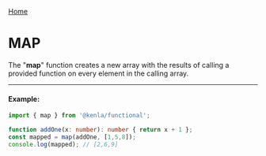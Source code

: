 [Home](./../../README.md)

# MAP

The "**map**" function creates a new array with the results of calling a provided function on every element in the calling array.

--------------
#### Example:
``` typescript
import { map } from '@kenla/functional';

function addOne(x: number): number { return x + 1 };
const mapped = map(addOne, [1,5,8]);
console.log(mapped); // [2,6,9]
```

